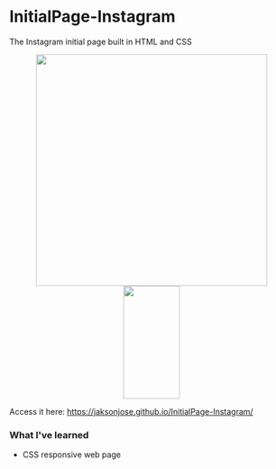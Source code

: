 # InitialPage-Instagram
The Instagram initial page built in HTML and CSS

<div align="center">
  <img src="https://user-images.githubusercontent.com/61663376/147880370-eecc9f65-1d2e-45b6-bd33-d60ccc3575e9.png" width="410px">
  <img src="https://user-images.githubusercontent.com/61663376/147880421-95d02fb3-8d29-4b5e-9d7b-cdee486d384c.png" width="100px" height="200px">
</div>

Access it here: <a href="https://jaksonjose.github.io/InitialPage-Instagram/">https://jaksonjose.github.io/InitialPage-Instagram/</a>

### What I've learned
- CSS responsive web page
